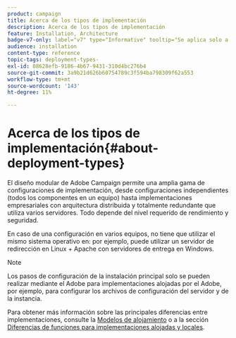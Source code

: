 ```yaml
---
product: campaign
title: Acerca de los tipos de implementación
description: Acerca de los tipos de implementación
feature: Installation, Architecture
badge-v7-only: label="v7" type="Informative" tooltip="Se aplica solo a Campaign Classic v7"
audience: installation
content-type: reference
topic-tags: deployment-types-
exl-id: 08628efb-9186-4b67-9431-310d4bc276b4
source-git-commit: 3a9b21d626b60754789c3f594ba798309f62a553
workflow-type: tm+mt
source-wordcount: '143'
ht-degree: 11%

---
```


# Acerca de los tipos de implementación{#about-deployment-types}



El diseño modular de Adobe Campaign permite una amplia gama de configuraciones de implementación, desde configuraciones independientes (todos los componentes en un equipo) hasta implementaciones empresariales con arquitectura distribuida y totalmente redundante que utiliza varios servidores. Todo depende del nivel requerido de rendimiento y seguridad.

En caso de una configuración en varios equipos, no tiene que utilizar el mismo sistema operativo en: por ejemplo, puede utilizar un servidor de redirección en Linux + Apache con servidores de entrega en Windows.

>[!NOTE]
>
>Los pasos de configuración de la instalación principal solo se pueden realizar mediante el Adobe para implementaciones alojadas por el Adobe, por ejemplo, para configurar los archivos de configuración del servidor y de la instancia.
>
>Para obtener más información sobre las principales diferencias entre implementaciones, consulte la [Modelos de alojamiento](../../installation/using/hosting-models.md) o a la sección [Diferencias de funciones para implementaciones alojadas y locales](../../installation/using/capability-matrix.md).
